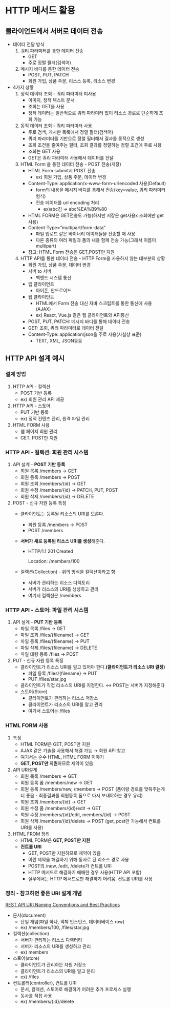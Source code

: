 # HTTP 메서드 활용

## 클라이언트에서 서버로 데이터 전송

- 데이터 전달 방식
    1. 쿼리 파라미터를 통한 데이터 전송
        - GET
        - 주로 정렬 필터(검색어)
    2. 메시지 바디를 통한 데이터 전송
        - POST, PUT, PATCH
        - 회원 가입, 상품 주문, 리소스 등록, 리소스 변경
- 4가지 상황
    1. 정적 데이터 조회 - 쿼리 파라미터 미사용
        - 이미지, 정적 텍스트 문서
        - 조회는 GET을 사용
        - 정적 데이터는 일반적으로 쿼리 파라미터 없이 리소스 경로로 단순하게 조회 가능
    2. 동적 데이터 조회 - 쿼리 파라미터 사용
        - 주로 검색, 게시판 목록에서 정렬 필터(검색어)
        - 쿼리 파라미터를 기반으로 정렬 필터해서 결과를 동적으로 생성
        - 조회 조건을 줄여주는 필터,  조회 결과를 정렬하는 정렬 조건에 주로 사용
        - 조회는 GET 사용
        - GET은 쿼리 파라미터 사용해서 데이터를 전달
    3. HTML Form 을 통한 데이터 전송 - POST 전송(저장)
        - HTML Form submit시 POST 전송
            - ex) 회원 가입, 상품 주문, 데이터 변경
        - Content-Type: application/x-www-form-urlencoded 사용(Default)
            - form의 내용을 메시지 바디를 통해서 전송(key=value, 쿼리 파라미터 형식)
            - 전송 테이터를 url encoding 처리
                - ex)abc김 → abc%EA%B9%80
        - HTML FORM은 GET전송도 가능(하지만 저장은 get사용x 조회에만 get사용)
        - Content-Type=”multipart/form-data”
            - 파일 업로드 같은 바이너리 데이터들을 전송할 때 사용
            - 다른 종류의 여러 파일과 폼의 내용 함께 전송 가능(그래서 이름이 multipart)
        - 참고: HTML Form 전송은 GET,POST만 지원
    4. HTTP API를 통한 데이터 전송 - HTTP Form을 사용하지 않는 대부분의 상황
        - 회원 가입, 상품 주문, 데이터 변경
        - 서버 to 서버
            - 백엔드 시스템 통신
        - 앱 클라이언트
            - 아이폰, 안드로이드
        - 웹 클라이언트
            - HTML에서 Form 전송 대신 자바 스크립트를 통한 통신에 사용(AJAX)
            - ex) React, Vue.js 같은 웹 클라이언트와 API통신
        - POST, PUT, PATCH: 메시지 바디를 통해 데이터 전송
        - GET: 조회, 쿼리 파라미터로 데이터 전달
        - Content-Type: application/json을 주로 사용(사실상 표준)
            - TEXT, XML, JSON등등
        

## HTTP API 설계 예시

### 설계 방법

1. HTTP API - 컬렉션
    - POST 기반 등록
    - ex) 회원 관리 API 제공
2. HTTP API - 스토어
    - PUT 기반 등록
    - ex) 정적 컨텐츠 관리, 원격 파일 관리
3. HTML FORM 사용
    - 웹 페이지 회원 관리
    - GET, POST만 지원

### HTTP API - 컬렉션: 회원 관리 시스템

1. API 설계 - **POST 기반 등록**
    - 회원 목록 /members → GET
    - 회원 등록 /members → POST
    - 회원 조회 /members/{id} → GET
    - 회원 수정 /members/{id} → PATCH, PUT, POST
    - 회원 삭제 /members/{id} → DELETE
2. POST - 신규 자원 등록 특징
    - 클라이언트는 등록될 리소스의 URI를 모른다.
        - 회원 등록 /members → POST
        - POST /members
    - **서버가 새로 등록된 리소스 URI를 생성**해준다.
        - HTTP/1.1 201 Created
            
            Location: /members/100
            
    - 컬렉션(Collection) - 위의 방식을 컬렉션이라고 함
        - 서버가 관리하는 리소스 디렉토리
        - 서버가 리소스의 URI를 생성하고 관리
        - 여기서 컬렉션은 /members

### HTTP API - 스토어: 파일 관리 시스템

1. API 설계 - **PUT 기반 등록**
    - 파일 목록 /files → GET
    - 파일 조회 /files/{filename} → GET
    - 파일 등록 /files/{filename} → PUT
    - 파일 삭제 /files/{filename} → DELETE
    - 파일 대량 등록 /files → POST
2. PUT - 신규 자원 등록 특징
    - 클라이언트가 리소스 URI를 알고 있어야 한다.**(클라이언트가 리소스 URI 결정)**
        - 파일 등록 /files/{filename} → PUT
        - PUT /files/star.jpg
    - 클라이언트가 직접 리소스의 URI를 지정한다. ↔ POST는 서버가 지정해준다
    - 스토어(Store)
        - 클라이언트가 관리하는 리소스 저장소
        - 클라이언트가 리소스의 URI를 알고 관리
        - 여기서 스토어는 /files

### HTML FORM 사용

1. 특징
    - HTML FORM은 GET, POST만 지원
    - AJAX 같은 기술을 사용해서 해결 가능 → 회원 API 참고
    - 여기서는 순수 HTML, HTML FORM 이야기
    - **GET, POST만 지원**하므로 제약이 있음
2. API URI설계
    - 회원 목록 /members → GET
    - 회원 등록 폼 /members/new → GET
    - 회원 등록 /members/new, /members → POST (폼이랑 경로를 맞춰주는게 더 좋음 - 최종결과를 회원등록 폼으로 다시 보내야하는 경우 유리)
    - 회원 조회 /members/{id} → GET
    - 회원 수정 폼 /members/{id}/edit → GET
    - 회원 수정 /members/{id}/edit, members/{id} → POST
    - 회원 삭제 /members/{id}/delete → POST (get, post만 가능해서 컨트롤 URI를 사용)
3. HTML FROM 정리
    - HTML FORM은 **GET, POST만 지원**
    - **컨트롤 URI**
        - GET, POST만 지원하므로 제약이 있음
        - 이런 제약을 해결하기 위해 동사로 된 리소스 경로 사용
        - POST의 /new, /edit, /delete가 컨트롤 URI
        - HTTP 메서드로 해결하기 애매한 경우 사용(HTTP API 포함)
        - 실무에서는 HTTP 메서드로만 해결하기 어려움. 컨트롤 URI를 사용

### 정리 - 참고하면 좋은 URI 설계 개념

[REST API URI Naming Conventions and Best Practices](https://restfulapi.net/resource-naming)

- 문서(document)
    - 단일 개념(파일 하나, 객체 인스턴스, 데이터베이스 row)
    - ex) /members/100, /files/star.jpg
- 컬렉션(collection)
    - 서버가 관리하는 리소스 디렉터리
    - 서버가 리소스의 URI를 생성하고 관리
    - ex) members
- 스토어(store)
    - 클라이언트가 관리하는 자원 저장소
    - 클라이언트가 리소스의 URI를 알고 분리
    - ex) /files
- 컨트롤러(controller), 컨트롤 URI
    - 문서, 컬렉션, 스토어로 해결하기 어려운 추가 프로세스 실행
    - 동사를 직접 사용
    - ex) /members/{id}/delete